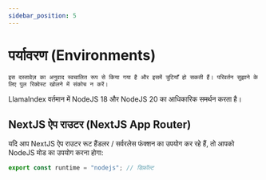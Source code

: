 ```yaml
---
sidebar_position: 5
---
```


# पर्यावरण (Environments)

`इस दस्तावेज़ का अनुवाद स्वचालित रूप से किया गया है और इसमें त्रुटियाँ हो सकती हैं। परिवर्तन सुझाने के लिए पुल रिक्वेस्ट खोलने में संकोच न करें।`

LlamaIndex वर्तमान में NodeJS 18 और NodeJS 20 का आधिकारिक समर्थन करता है।

## NextJS ऐप राउटर (NextJS App Router)

यदि आप NextJS ऐप राउटर रूट हैंडलर / सर्वरलेस फंक्शन का उपयोग कर रहे हैं, तो आपको NodeJS मोड का उपयोग करना होगा:

```js
export const runtime = "nodejs"; // डिफ़ॉल्ट
```
